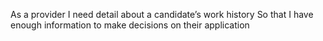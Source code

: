 As a provider
I need detail about a candidate’s work history
So that I have enough information to make decisions on their application
